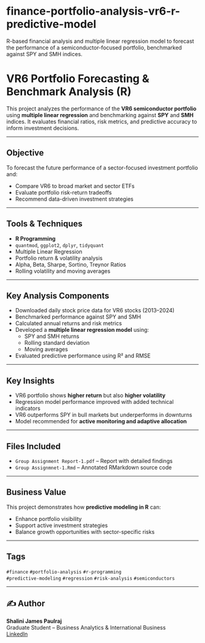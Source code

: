 # finance-portfolio-analysis-vr6-r-predictive-model
R-based financial analysis and multiple linear regression model to forecast the performance of a semiconductor-focused portfolio, benchmarked against SPY and SMH indices.
# VR6 Portfolio Forecasting & Benchmark Analysis (R)

This project analyzes the performance of the **VR6 semiconductor portfolio** using **multiple linear regression** and benchmarking against **SPY** and **SMH** indices. It evaluates financial ratios, risk metrics, and predictive accuracy to inform investment decisions.

---

##  Objective

To forecast the future performance of a sector-focused investment portfolio and:
- Compare VR6 to broad market and sector ETFs
- Evaluate portfolio risk-return tradeoffs
- Recommend data-driven investment strategies

---

##  Tools & Techniques

- **R Programming**
- `quantmod`, `ggplot2`, `dplyr`, `tidyquant`
- Multiple Linear Regression
- Portfolio return & volatility analysis
- Alpha, Beta, Sharpe, Sortino, Treynor Ratios
- Rolling volatility and moving averages

---

##  Key Analysis Components

- Downloaded daily stock price data for VR6 stocks (2013–2024)
- Benchmarked performance against SPY and SMH
- Calculated annual returns and risk metrics
- Developed a **multiple linear regression model** using:
  - SPY and SMH returns
  - Rolling standard deviation
  - Moving averages
- Evaluated predictive performance using R² and RMSE

---

##  Key Insights

- VR6 portfolio shows **higher return** but also **higher volatility**
- Regression model performance improved with added technical indicators
- VR6 outperforms SPY in bull markets but underperforms in downturns
- Model recommended for **active monitoring and adaptive allocation**

---

##  Files Included

- `Group Assignment Report-1.pdf` – Report with detailed findings
- `Group Assignmnet-1.Rmd` – Annotated RMarkdown source code

---

##  Business Value

This project demonstrates how **predictive modeling in R** can:
- Enhance portfolio visibility
- Support active investment strategies
- Balance growth opportunities with sector-specific risks

---

## Tags

`#finance` `#portfolio-analysis` `#r-programming`  
`#predictive-modeling` `#regression` `#risk-analysis` `#semiconductors`

---

## ✍️ Author

**Shalini James Paulraj**  
Graduate Student – Business Analytics & International Business  
[LinkedIn](https://linkedin.com/in/shalinijamespaulraj)
